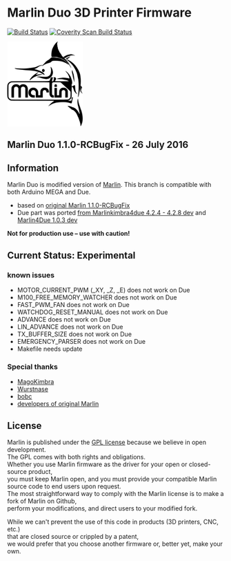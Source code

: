 # Marlin Duo 3D Printer Firmware

[![Build Status](https://travis-ci.org/esenapaj/Marlin.svg?branch=Duo)](https://travis-ci.org/esenapaj/Marlin)
[![Coverity Scan Build Status](https://scan.coverity.com/projects/2224/badge.svg)](https://scan.coverity.com/projects/2224)

<img align="top" width=175 src="buildroot/share/pixmaps/logo/marlin-250.png" />

## Marlin Duo 1.1.0-RCBugFix - 26 July 2016

## Information
Marlin Duo is modified version of [Marlin](https://github.com/MarlinFirmware/Marlin/tree/RCBugFix).
This branch is compatible with both Arduino MEGA and Due. 
  - based on [original Marlin 1.1.0-RCBugFix](https://github.com/MarlinFirmware/Marlin/tree/RCBugFix)<br>
  - Due part was ported [from Marlinkimbra4due 4.2.4 - 4.2.8 dev](https://github.com/MagoKimbra/MarlinKimbra4due) and [Marlin4Due 1.0.3 dev](https://github.com/Wurstnase/Marlin4Due)<br>

__Not for production use – use with caution!__

## Current Status: Experimental

### known issues
 - MOTOR_CURRENT_PWM (_XY, _Z, _E) does not work on Due
 - M100_FREE_MEMORY_WATCHER does not work on Due
 - FAST_PWM_FAN does not work on Due
 - WATCHDOG_RESET_MANUAL does not work on Due
 - ADVANCE does not work on Due
 - LIN_ADVANCE does not work on Due
 - TX_BUFFER_SIZE does not work on Due
 - EMERGENCY_PARSER does not work on Due
 - Makefile needs update

### Special thanks
 - [MagoKimbra](https://github.com/MagoKimbra)
 - [Wurstnase](https://github.com/Wurstnase)
 - [bobc](https://github.com/bobc)
 - [developers of original Marlin](https://github.com/MarlinFirmware)

## License

Marlin is published under the [GPL license](/LICENSE) because we believe in open development.<br>
The GPL comes with both rights and obligations.<br>
Whether you use Marlin firmware as the driver for your open or closed-source product,<br>
you must keep Marlin open, and you must provide your compatible Marlin source code to end users upon request.<br>
The most straightforward way to comply with the Marlin license is to make a fork of Marlin on Github,<br>
perform your modifications, and direct users to your modified fork.<br>

While we can't prevent the use of this code in products (3D printers, CNC, etc.)<br>
that are closed source or crippled by a patent,<br>
we would prefer that you choose another firmware or, better yet, make your own.<br>
